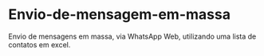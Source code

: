# Envio-de-mensagem-em-massa
Envio de mensagens em massa, via WhatsApp Web, utilizando uma lista de contatos em excel.
